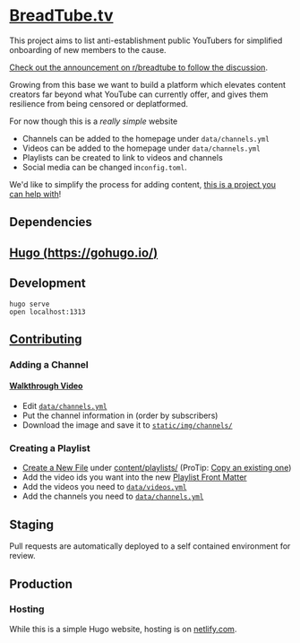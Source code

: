 # [BreadTube.tv](https://breadtube.tv)

This project aims to list anti-establishment public YouTubers for simplified onboarding of new members to the cause.

[Check out the announcement on r/breadtube to follow the discussion](https://www.reddit.com/r/BreadTube/comments/ahxwrm/breadtubetv_is_live_and_open_source_you_can_help/).

Growing from this base we want to build a platform which elevates content creators far beyond what YouTube can currently offer, and gives them resilience from being censored or deplatformed.

For now though this is a *_really simple_* website

- Channels can be added to the homepage under `data/channels.yml`
- Videos can be added to the homepage under `data/channels.yml`
- Playlists can be created to link to videos and channels
- Social media can be changed in`config.toml`.

We'd like to simplify the process for adding content, [this is a project you can help with](https://github.com/breadtubetv/breadtubetv/issues/22)!

## Dependencies

## [Hugo (https://gohugo.io/)](https://gohugo.io/)

## Development

```
hugo serve
open localhost:1313
```

## [Contributing](https://github.com/breadtubetv/breadtubetv/blob/master/CONTRIBUTING.md)

### Adding a Channel

#### [Walkthrough Video](https://youtu.be/jpOun7YXFpg)

- Edit [`data/channels.yml`](https://github.com/breadtubetv/breadtubetv/blob/master/data/channels.yml)
- Put the channel information in (order by subscribers)
- Download the image and save it to [`static/img/channels/`](https://github.com/breadtubetv/breadtubetv/blob/master/static/img/channels)

### Creating a Playlist

- [Create a New File](https://github.com/breadtubetv/breadtubetv/new/master/content/playlists) under [content/playlists/](https://github.com/breadtubetv/breadtubetv/tree/master/content/playlists) (ProTip: [Copy an existing one](https://github.com/breadtubetv/breadtubetv/blob/master/content/playlists/welcome.md))
- Add the video ids you want into the new [Playlist Front Matter](https://gohugo.io/content-management/front-matter/)
- Add the videos you need to [`data/videos.yml`](https://github.com/breadtubetv/breadtubetv/blob/master/data/videos.yml)
- Add the channels you need to [`data/channels.yml`](https://github.com/breadtubetv/breadtubetv/blob/master/data/channels.yml)


## Staging

Pull requests are automatically deployed to a self contained environment for review.

## Production

### Hosting

While this is a simple Hugo website, hosting is on [netlify.com](https://netlify.com).
